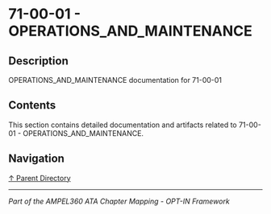 # 71-00-01 - OPERATIONS_AND_MAINTENANCE

## Description

OPERATIONS_AND_MAINTENANCE documentation for 71-00-01

## Contents

This section contains detailed documentation and artifacts related to 71-00-01 - OPERATIONS_AND_MAINTENANCE.

## Navigation

[↑ Parent Directory](../README.md)

---

*Part of the AMPEL360 ATA Chapter Mapping - OPT-IN Framework*
